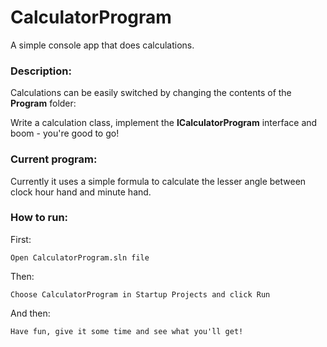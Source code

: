 # CalculatorProgram
A simple console app that does calculations.

### Description:
Calculations can be easily switched by changing the contents of the **Program** folder:

Write a calculation class, implement the **ICalculatorProgram** interface and boom - you're good to go!

### Current program:
Currently it uses a simple formula to calculate the lesser angle between clock hour hand and minute hand.

### How to run:

First:
```
Open CalculatorProgram.sln file
```
Then:
```
Choose CalculatorProgram in Startup Projects and click Run
```

And then:
```
Have fun, give it some time and see what you'll get!
```
